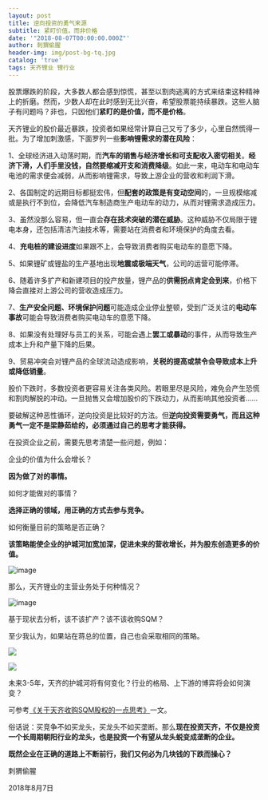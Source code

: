 ```yaml
---
layout: post
title: 逆向投资的勇气来源
subtitle: 紧盯价值，而非价格
date: '"2018-08-07T00:00:00.000Z"'
author: 刺猬偷腥
header-img: img/post-bg-tq.jpg
catalog: 'true'
tags: 天齐锂业 锂行业
---
```

股票爆跌的阶段，大多数人都会感到惊慌，甚至以割肉逃离的方式来结束这种精神上的折磨。然而，少数人却在此时感到无比兴奋，希望股票能持续暴跌。这些人脑子有问题吗？非也，只因他们**紧盯的是价值，而不是价格**。

天齐锂业的股价最近暴跌，投资者如果经常计算自己又亏了多少，心里自然慌得一批。为了增加刺激感，下面罗列一些**影响锂需求的潜在风险**：

1、全球经济进入动荡时期，而**汽车的销售与经济增长和可支配收入密切相关**。**经济下滑，人们手里没钱，自然要缩减开支和消费降级**。如此一来，电动车和电动车电池的需求便会减弱，从而影响锂需求，导致上游企业的营收和利润下滑。

2、各国制定的远期目标都挺宏伟，但**配套的政策是有变动空间**的，一旦规模缩减或是执行不到位，会降低汽车制造商生产电动车的动力，从而对锂需求造成压力。

3、虽然没那么容易，但一直会**存在技术突破的潜在威胁**。这种威胁不仅局限于锂电本身，还包括清洁汽油技术等，需要站在消费者和环境保护的角度去看。

4、**充电桩的建设进度**如果跟不上，会导致消费者购买电动车的意愿下降。

5、如果锂矿或锂盐的生产基地出现**地震或极端天气**，公司的运营可能停滞。

6、随着许多扩产和新建项目的投产放量，锂产品的**供需拐点肯定会到来**，价格下降会直接对上游公司的营收造成压力。

7、**生产安全问题、环境保护问题**可能造成企业停业整顿，受到广泛关注的**电动车事故**可能会导致消费者购买电动车的意愿下降。

8、如果没有处理好与员工的关系，可能会遇上**罢工或暴动**的事件，从而导致生产成本上升和产量下降的后果。

9、贸易冲突会对锂产品的全球流动造成影响，**关税的提高或禁令会导致成本上升或降低销量**。

股价下跌时，多数投资者更容易关注各类风险。若眼里尽是风险，难免会产生恐慌和割肉解脱的冲动。一旦抛售又会增加股价的下跌动力，从而影响其他投资者……

要破解这种恶性循环，逆向投资是比较好的方法。但**逆向投资需要勇气，而且这种勇气一定不是梁静茹给的，必须通过自己的思考才能获得。**

在投资企业之前，需要先思考清楚一些问题，例如：

企业的价值为什么会增长？

**因为做了对的事情。**

如何才能做对的事情？

**选择正确的领域，用正确的方式去参与竞争。**

如何衡量目前的策略是否正确？

**该策略能使企业的护城河加宽加深，促进未来的营收增长，并为股东创造更多的价值。**

![image](http://upload-images.jianshu.io/upload_images/8031739-9ec37a7f5cf3f95e.jpg?imageMogr2/auto-orient/strip%7CimageView2/2/w/1240)

那么，天齐锂业的主营业务处于何种情况？

![image](http://upload-images.jianshu.io/upload_images/8031739-3064724af13d0b6d.jpg?imageMogr2/auto-orient/strip%7CimageView2/2/w/1240)

基于现状去分析，该不该扩产？该不该收购SQM？

至少我认为，如果站在蒋总的位置，自己也会采取相同的策略。

![](http://upload-images.jianshu.io/upload_images/8031739-0bec04aa685e0934.jpg?imageMogr2/auto-orient/strip%7CimageView2/2/w/1240)

![](http://upload-images.jianshu.io/upload_images/8031739-5f614a4f1c422197.jpg?imageMogr2/auto-orient/strip%7CimageView2/2/w/1240)

未来3-5年，天齐的护城河将有何变化？行业的格局、上下游的博弈将会如何演变？

可参考[《关于天齐收购SQM股权的一点思考》](https://xueqiu.com/8223138566/107368833 "https://xueqiu.com/8223138566/107368833")一文。

俗话说：买竞争不如买龙头，买龙头不如买垄断。那么**现在投资天齐，不仅是投资一个长周期朝阳行业的龙头，也是投资一个有望从龙头蜕变成垄断的企业。**

**既然企业在正确的道路上不断前行，我们又何必为几块钱的下跌而操心？**



刺猬偷腥

2018年8月7日

